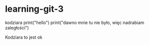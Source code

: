 # learning-git-3
kodziara
print("hello")
print("dawno mnie tu nie było, więc nadrabiam zaległości")

Kodziara
to jest ok 
